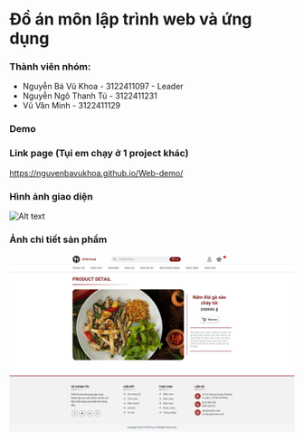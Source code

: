 # Đồ án môn lập trình web và ứng dụng
### Thành viên nhóm:
- Nguyễn Bá Vũ Khoa - 3122411097 - Leader
- Nguyễn Ngô Thanh Tú - 3122411231
- Vũ Văn Minh - 3122411129


### Demo

### Link page (Tụi em chạy ở 1 project khác)
https://nguyenbavukhoa.github.io/Web-demo/

### Hình ảnh giao diện
![Alt text](KTMfood.png)

### Ảnh chi tiết sản phầm
![Alt text](detailProduct.png)